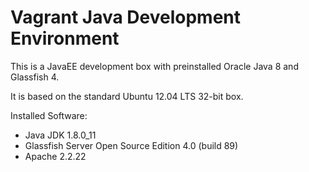Vagrant Java Development Environment
================
This is a JavaEE development box with preinstalled Oracle Java 8 and Glassfish 4.

It is based on the standard Ubuntu 12.04 LTS 32-bit box.

Installed Software:

- Java JDK 1.8.0_11
- Glassfish Server Open Source Edition 4.0 (build 89)
- Apache 2.2.22